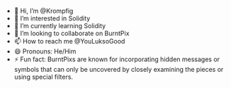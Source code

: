 - 👋 Hi, I’m @Krompfig
- 👀 I’m interested in Solidity
- 🌱 I’m currently learning Solidity
- 💞️ I’m looking to collaborate on BurntPix
- 📫 How to reach me @YouLuksoGood
- 😄 Pronouns: He/Him
- ⚡ Fun fact: BurntPixs are known for incorporating hidden messages or symbols that can only be uncovered by closely examining the pieces or using special filters.

<!---
Krompfig/Krompfig is a ✨ special ✨ repository because its `README.md` (this file) appears on your GitHub profile.
You can click the Preview link to take a look at your changes.
--->

